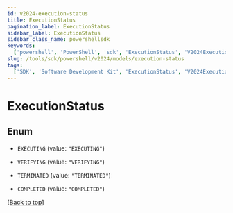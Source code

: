 ```yaml
---
id: v2024-execution-status
title: ExecutionStatus
pagination_label: ExecutionStatus
sidebar_label: ExecutionStatus
sidebar_class_name: powershellsdk
keywords:
  ['powershell', 'PowerShell', 'sdk', 'ExecutionStatus', 'V2024ExecutionStatus']
slug: /tools/sdk/powershell/v2024/models/execution-status
tags:
  ['SDK', 'Software Development Kit', 'ExecutionStatus', 'V2024ExecutionStatus']
---
```


# ExecutionStatus

## Enum

- `EXECUTING` (value: `"EXECUTING"`)

- `VERIFYING` (value: `"VERIFYING"`)

- `TERMINATED` (value: `"TERMINATED"`)

- `COMPLETED` (value: `"COMPLETED"`)

[[Back to top]](#)
